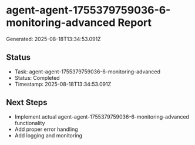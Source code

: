 # agent-agent-1755379759036-6-monitoring-advanced Report

Generated: 2025-08-18T13:34:53.091Z

## Status
- Task: agent-agent-1755379759036-6-monitoring-advanced
- Status: Completed
- Timestamp: 2025-08-18T13:34:53.091Z

## Next Steps
- Implement actual agent-agent-1755379759036-6-monitoring-advanced functionality
- Add proper error handling
- Add logging and monitoring
